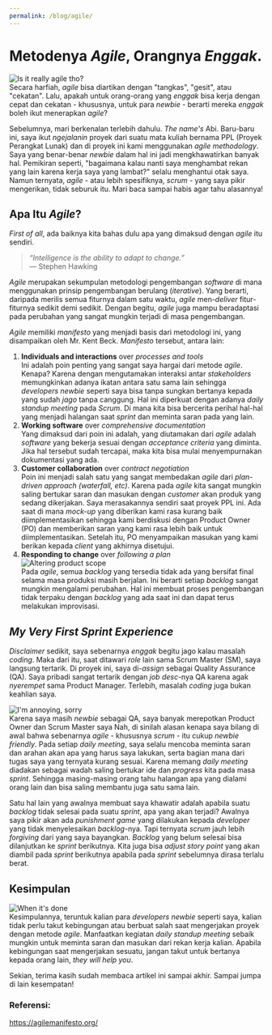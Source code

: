 ```yaml
---
permalink: /blog/agile/
---
```


# Metodenya *Agile*, Orangnya *Enggak*.

![Is it really agile tho?](https://pbs.twimg.com/media/Dq3t8iKXQAATIzN?format=jpg&name=large)  
Secara harfiah, *agile* bisa diartikan dengan "tangkas", "gesit", atau "cekatan". Lalu, apakah untuk orang-orang yang *enggak* bisa kerja dengan cepat dan cekatan - khususnya, untuk para *newbie* - berarti mereka *enggak* boleh ikut menerapkan *agile*?

Sebelumnya, mari berkenalan terlebih dahulu. *The name's* Abi. Baru-baru ini, saya ikut *ngejalanin* proyek dari suatu mata kuliah bernama PPL (Proyek Perangkat Lunak) dan di proyek ini kami menggunakan *agile methodology*. Saya yang benar-benar *newbie* dalam hal ini jadi mengkhawatirkan banyak hal. Pemikiran seperti, "bagaimana kalau nanti saya menghambat rekan yang lain karena kerja saya yang lambat?" selalu menghantui otak saya. Namun ternyata, *agile* -  atau lebih spesifiknya, *scrum* - yang saya pikir mengerikan, tidak seburuk itu. Mari baca sampai habis agar tahu alasannya!

## Apa Itu *Agile*?
*First of all*, ada baiknya kita bahas dulu apa yang dimaksud dengan *agile* itu sendiri. 

> *“Intelligence is the ability to adapt to change.”*  
> — Stephen Hawking

*Agile* merupakan sekumpulan metodologi pengembangan *software* di mana menggunakan prinsip pengembangan berulang (*iterative*). Yang berarti, daripada merilis semua fiturnya dalam satu waktu, *agile* men-*deliver* fitur-fiturnya sedikit demi sedikit. Dengan begitu, *agile* juga mampu beradaptasi pada perubahan yang sangat mungkin terjadi di masa pengembangan.

*Agile* memiliki *manifesto* yang menjadi basis dari metodologi ini, yang disampaikan oleh Mr. Kent Beck. *Manifesto* tersebut, antara lain: 
 1. **Individuals and interactions** over *processes and tools*  
Ini adalah poin penting yang sangat saya hargai dari metode *agile*. Kenapa? Karena dengan mengutamakan interaksi antar *stakeholders* memungkinkan adanya ikatan antara satu sama lain sehingga *developers newbie* seperti saya bisa tanpa sungkan bertanya kepada yang sudah *jago* tanpa canggung. Hal ini diperkuat dengan adanya *daily standup meeting* pada *Scrum*. Di mana kita bisa bercerita perihal hal-hal yang menjadi halangan saat *sprint* dan meminta saran pada yang lain.
 2. **Working software** over *comprehensive documentation*  
Yang dimaksud dari poin ini adalah, yang diutamakan dari *agile* adalah *software* yang bekerja sesuai dengan *acceptance criteria* yang diminta. Jika hal tersebut sudah tercapai, maka kita bisa mulai menyempurnakan dokumentasi yang ada.
 3. **Customer collaboration** over *contract negotiation*  
Poin ini menjadi salah satu yang sangat membedakan *agile* dari *plan-driven approach (waterfall, etc)*. Karena pada *agile* kita sangat mungkin saling bertukar saran dan masukan dengan *customer* akan produk yang sedang dikerjakan. Saya merasakannya sendiri saat proyek PPL ini. Ada saat di mana *mock-up* yang diberikan  kami rasa kurang baik diimplementasikan sehingga kami berdiskusi dengan Product Owner (PO) dan memberikan saran yang kami rasa lebih baik untuk diimplementasikan. Setelah itu, PO menyampaikan masukan yang kami berikan kepada *client* yang akhirnya disetujui.
 4. **Responding to change** over *following a plan*  
![Altering product scope](https://cxl.com/wp-content/uploads/2017/06/BNqDJGTGxFVpGaitiULiXNa88zNYiPhIkUwMu0sM59NuStK2VLcX-ZxGqlk9mXFG-Nb9hq6wejSNyArRZ1ppGOWhR0L5G8FS7vte-YiiRoxSaSdF72YnMtRSY9NLW4352rQUk6SW.jpg)  
Pada *agile*, semua *backlog* yang tersedia tidak ada yang bersifat final selama masa produksi masih berjalan. Ini berarti setiap *backlog* sangat mungkin mengalami perubahan. Hal ini membuat proses pengembangan tidak terpaku dengan *backlog* yang ada saat ini dan dapat terus melakukan improvisasi.

## *My Very First Sprint Experience*
*Disclaimer* sedikit, saya sebenarnya *enggak* begitu jago kalau masalah *coding*. Maka dari itu, saat ditawari *role* lain sama Scrum Master (SM), saya langsung tertarik. Di proyek ini, saya di-*assign* sebagai Quality Assurance (QA). Saya pribadi sangat tertarik dengan *job desc*-nya QA karena agak *nyerempet* sama Product Manager. Terlebih, masalah *coding* juga bukan keahlian saya.

![I'm annoying, sorry](https://i0.wp.com/anagilemind.net/wp-content/uploads/2015/07/Sorry-I-annoyed-you-with-question-about-feature.jpg)  
Karena saya masih *newbie* sebagai QA, saya banyak merepotkan Product Owner dan Scrum Master saya  Nah, di sinilah alasan kenapa saya bilang di awal bahwa sebenarnya *agile* -  khususnya *scrum* -  itu cukup *newbie friendly*. Pada setiap *daily meeting*, saya selalu mencoba meminta saran dan arahan akan apa yang harus saya lakukan, serta bagian mana dari tugas saya yang ternyata kurang sesuai. Karena memang *daily meeting* diadakan sebagai wadah saling bertukar ide dan *progress* kita pada masa *sprint*. Sehingga masing-masing orang tahu halangan apa yang dialami orang lain dan bisa saling membantu juga satu sama lain. 

Satu hal lain yang awalnya membuat saya khawatir adalah apabila suatu *backlog* tidak selesai pada suatu *sprint*, apa yang akan terjadi? Awalnya saya pikir akan ada *punishment game* yang dilakukan kepada *developer* yang tidak menyelesaikan *backlog*-nya. Tapi ternyata *scrum* jauh lebih *forgiving* dari yang saya bayangkan. *Backlog* yang belum selesai bisa dilanjutkan ke *sprint* berikutnya. Kita juga bisa *adjust* *story point* yang akan diambil pada *sprint* berikutnya apabila pada *sprint* sebelumnya dirasa terlalu berat.

## Kesimpulan
![When it's done](https://i0.wp.com/anagilemind.net/wp-content/uploads/2015/07/How-I-feel-when-card-done.jpg?w=599)  
Kesimpulannya, teruntuk kalian para *developers newbie* seperti saya, kalian tidak perlu takut kebingungan atau berbuat salah saat mengerjakan proyek dengan metode *agile*. Manfaatkan kegiatan *daily standup meeting* sebaik mungkin untuk meminta saran dan masukan dari rekan kerja kalian. Apabila kebingungan saat mengerjakan sesuatu, jangan takut untuk bertanya kepada orang lain, *they will help you*.

Sekian, terima kasih sudah membaca artikel ini sampai akhir. Sampai jumpa di lain kesempatan!

### Referensi:
https://agilemanifesto.org/
